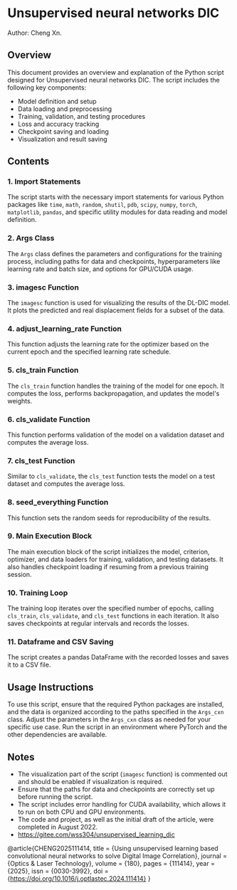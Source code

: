 # Unsupervised neural networks DIC
Author: Cheng Xn.
## Overview
This document provides an overview and explanation of the Python script designed for Unsupervised neural networks DIC. The script includes the following key components:

- Model definition and setup
- Data loading and preprocessing
- Training, validation, and testing procedures
- Loss and accuracy tracking
- Checkpoint saving and loading
- Visualization and result saving

## Contents

### 1. Import Statements
The script starts with the necessary import statements for various Python packages like `time`, `math`, `random`, `shutil`, `pdb`, `scipy`, `numpy`, `torch`, `matplotlib`, `pandas`, and specific utility modules for data reading and model definition.

### 2. Args Class
The `Args` class defines the parameters and configurations for the training process, including paths for data and checkpoints, hyperparameters like learning rate and batch size, and options for GPU/CUDA usage.

### 3. imagesc Function
The `imagesc` function is used for visualizing the results of the DL-DIC model. It plots the predicted and real displacement fields for a subset of the data.

### 4. adjust_learning_rate Function
This function adjusts the learning rate for the optimizer based on the current epoch and the specified learning rate schedule.

### 5. cls_train Function
The `cls_train` function handles the training of the model for one epoch. It computes the loss, performs backpropagation, and updates the model's weights.

### 6. cls_validate Function
This function performs validation of the model on a validation dataset and computes the average loss.

### 7. cls_test Function
Similar to `cls_validate`, the `cls_test` function tests the model on a test dataset and computes the average loss.

### 8. seed_everything Function
This function sets the random seeds for reproducibility of the results.

### 9. Main Execution Block
The main execution block of the script initializes the model, criterion, optimizer, and data loaders for training, validation, and testing datasets. It also handles checkpoint loading if resuming from a previous training session.

### 10. Training Loop
The training loop iterates over the specified number of epochs, calling `cls_train`, `cls_validate`, and `cls_test` functions in each iteration. It also saves checkpoints at regular intervals and records the losses.

### 11. Dataframe and CSV Saving
The script creates a pandas DataFrame with the recorded losses and saves it to a CSV file.

## Usage Instructions

To use this script, ensure that the required Python packages are installed, and the data is organized according to the paths specified in the `Args_cxn` class. Adjust the parameters in the `Args_cxn` class as needed for your specific use case. Run the script in an environment where PyTorch and the other dependencies are available.

## Notes

- The visualization part of the script (`imagesc` function) is commented out and should be enabled if visualization is required.
- Ensure that the paths for data and checkpoints are correctly set up before running the script.
- The script includes error handling for CUDA availability, which allows it to run on both CPU and GPU environments.
- The code and project, as well as the initial draft of the article, were completed in August 2022.
- https://gitee.com/wss304/unsupervised_learning_dic


@article{CHENG2025111414,
title = {Using unsupervised learning based convolutional neural networks to solve Digital Image Correlation},
journal = {Optics & Laser Technology},
volume = {180},
pages = {111414},
year = {2025},
issn = {0030-3992},
doi = {https://doi.org/10.1016/j.optlastec.2024.111414}
}
